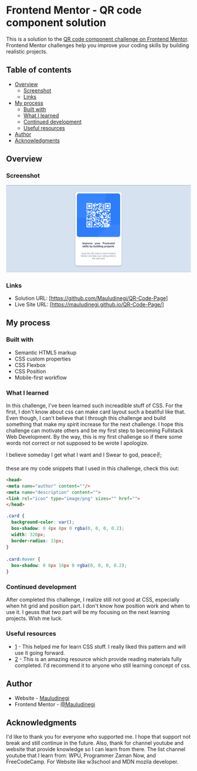 # Frontend Mentor - QR code component solution

This is a solution to the [QR code component challenge on Frontend Mentor](https://www.frontendmentor.io/challenges/qr-code-component-iux_sIO_H). Frontend Mentor challenges help you improve your coding skills by building realistic projects. 

## Table of contents

- [Overview](#overview)
  - [Screenshot](#screenshot)
  - [Links](#links)
- [My process](#my-process)
  - [Built with](#built-with)
  - [What I learned](#what-i-learned)
  - [Continued development](#continued-development)
  - [Useful resources](#useful-resources)
- [Author](#author)
- [Acknowledgments](#acknowledgments)


## Overview

### Screenshot
![Alt text](image.png)


### Links

- Solution URL: [https://github.com/Mauludinegi/QR-Code-Page]
- Live Site URL: [https://mauludinegi.github.io/QR-Code-Page/]

## My process

### Built with

- Semantic HTML5 markup
- CSS custom properties
- CSS Flexbox
- CSS Position
- Mobile-first workflow


### What I learned

In this challenge, I've been learned such increadible stuff of CSS. For the first, I don't know about css can make card layout such a beatiful like that. Even though, I can't believe that I through this challenge and build something that make my spirit increase for the next challenge. I hope this challenge can motivate others and be my first step to becoming Fullstack Web Development. By the way, this is my first challenge so if there some words not correct or not supposed to be wrote I apologize.

I believe someday I get what I want and I Swear to god, peace✌️; 

these are my code snippets that I used in this challenge, check this out:

```html
<head>
<meta name="author" content=""/>
<meta name="description" content="">
<link rel="icon" type="image/png" sizes="" href="">
</head>
```
```css
.card {
  background-color: var();
  box-shadow: 0 4px 8px 0 rgba(0, 0, 0, 0.2);
  width: 320px;
  border-radius: 15px;
}

.card:hover {
  box-shadow: 0 8px 16px 0 rgba(0, 0, 0, 0.2);
}
```

### Continued development
After completed this challenge, I realize still not good at CSS, especially when hit grid and position part. I don't know how position work and when to use it. I geuss that two part will be my focusing on the next learning projects. Wish me luck.


### Useful resources

- [1](https://www.w3schools.com/css/) - This helped me for learn CSS stuff. I really liked this pattern and will use it going forward.
- [2](https://developer-mozilla-org.translate.goog/en-US/docs/Web/CSS/) - This is an amazing resource which provide reading materials fully completed. I'd recommend it to anyone who still learning concept of css.


## Author

- Website - [Mauludinegi](www.linkedin.com/in/mauludinegi)
- Frontend Mentor - [@Mauludinegi](https://www.frontendmentor.io/profile/Mauludinegi)


## Acknowledgments

I'd like to thank you for everyone who supported me. I hope that support not break and still continue in the future. Also, thank for channel youtube and website that provide knowledge so I can learn from there. The list channel youtube that I learn from: WPU, Programmer Zaman Now, and FreeCodeCamp. For Website like w3school and MDN mozila developer.